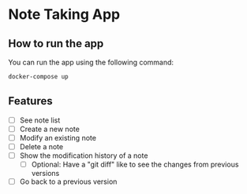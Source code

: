 # Note Taking App

## How to run the app

You can run the app using the following command:

```bash
docker-compose up
```

## Features
- [ ] See note list
- [ ] Create a new note
- [ ] Modify an existing note
- [ ] Delete a note
- [ ] Show the modification history of a note
  - [ ] Optional: Have a "git diff" like to see the changes from previous versions
- [ ] Go back to a previous version
